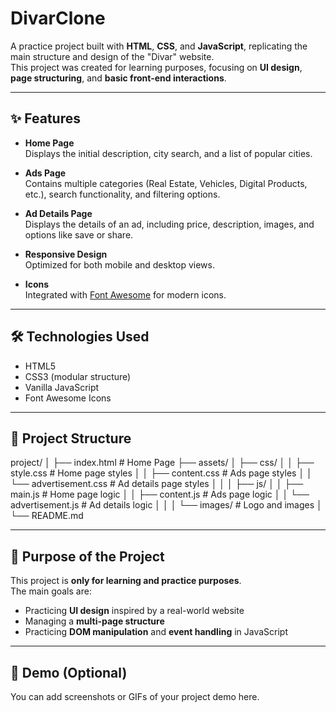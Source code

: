 # DivarClone

A practice project built with **HTML**, **CSS**, and **JavaScript**, replicating the main structure and design of the "Divar" website.  
This project was created for learning purposes, focusing on **UI design**, **page structuring**, and **basic front-end interactions**.

---

## ✨ Features

- **Home Page**  
  Displays the initial description, city search, and a list of popular cities.  

- **Ads Page**  
  Contains multiple categories (Real Estate, Vehicles, Digital Products, etc.), search functionality, and filtering options.  

- **Ad Details Page**  
  Displays the details of an ad, including price, description, images, and options like save or share.  

- **Responsive Design**  
  Optimized for both mobile and desktop views.  

- **Icons**  
  Integrated with [Font Awesome](https://fontawesome.com/) for modern icons.  

---

## 🛠️ Technologies Used

- HTML5  
- CSS3 (modular structure)  
- Vanilla JavaScript  
- Font Awesome Icons  

---

## 📂 Project Structure
project/
│
├── index.html # Home Page
├── assets/
│ ├── css/
│ │ ├── style.css # Home page styles
│ │ ├── content.css # Ads page styles
│ │ └── advertisement.css # Ad details page styles
│ │
│ ├── js/
│ │ ├── main.js # Home page logic
│ │ ├── content.js # Ads page logic
│ │ └── advertisement.js # Ad details logic
│ │
│ └── images/ # Logo and images
│
└── README.md


---

## 🎯 Purpose of the Project
This project is **only for learning and practice purposes**.  
The main goals are:  
- Practicing **UI design** inspired by a real-world website  
- Managing a **multi-page structure**  
- Practicing **DOM manipulation** and **event handling** in JavaScript  

---

## 📸 Demo (Optional)
You can add screenshots or GIFs of your project demo here.

